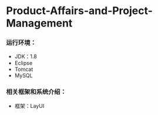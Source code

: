 # Product-Affairs-and-Project-Management
### 运行环境：
- JDK：1.8
- Eclipse
- Tomcat
- MySQL
### 相关框架和系统介绍：
- 框架：LayUI

